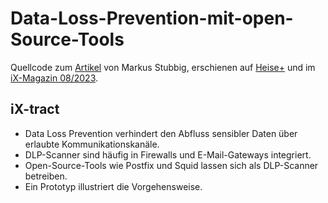 # Data-Loss-Prevention-mit-open-Source-Tools

Quellcode zum [Artikel](https://www.heise.de/select/ix/2025/8/2509805383698504791) von Markus Stubbig, erschienen auf [Heise+](Platzhalter) und im [iX-Magazin 08/2023](https://www.heise.de/select/ix/2025/8).

## iX-tract
- Data Loss Prevention verhindert den Abfluss sensibler Daten über erlaubte Kommunikationskanäle.
- DLP-Scanner sind häufig in Firewalls und E-Mail-Gateways integriert.
- Open-Source-Tools wie Postfix und Squid lassen sich als DLP-Scanner betreiben.
- Ein Prototyp illustriert die Vorgehensweise.
